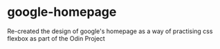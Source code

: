 # google-homepage

Re-created the design of google's homepage as a way of practising css flexbox as part of the Odin Project 
